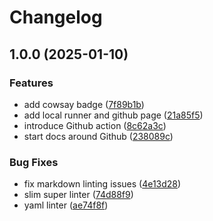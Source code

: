# Changelog

## 1.0.0 (2025-01-10)


### Features

* add cowsay badge ([7f89b1b](https://github.com/profy12-mon-orga/doc/commit/7f89b1bde1f0eb319e67c20df7447c5022ace101))
* add local runner and github page ([21a85f5](https://github.com/profy12-mon-orga/doc/commit/21a85f54aa84024ce2c18d47e097443ddcba6f52))
* introduce Github action ([8c62a3c](https://github.com/profy12-mon-orga/doc/commit/8c62a3cf89e328f2b3d05d1d07ecd129826f6654))
* start docs around Github ([238089c](https://github.com/profy12-mon-orga/doc/commit/238089caa27b7a4a364605bd2ee7030017f60be8))


### Bug Fixes

* fix markdown linting issues ([4e13d28](https://github.com/profy12-mon-orga/doc/commit/4e13d28756abaa0049e950a86e6467c5bd019c6a))
* slim super linter ([74d88f9](https://github.com/profy12-mon-orga/doc/commit/74d88f9df23e897505eff21cd5dba496e174012f))
* yaml linter ([ae74f8f](https://github.com/profy12-mon-orga/doc/commit/ae74f8faea48d96fe1534e10aaac7b963c564c8b))
